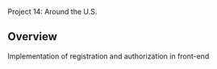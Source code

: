 Project 14: Around the U.S. 

## Overview
Implementation of registration and authorization in front-end